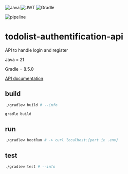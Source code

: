 ![Java](https://img.shields.io/badge/java-%23ED8B00.svg?style=for-the-badge&logo=openjdk&logoColor=white)
![JWT](https://img.shields.io/badge/JWT-black?style=for-the-badge&logo=JSON%20web%20tokens)
![Gradle](https://img.shields.io/badge/Gradle-02303A.svg?style=for-the-badge&logo=Gradle&logoColor=white)

![pipeline](https://gitlab.com/todolist-micro-services/todolist-authentification-api/badges/master/pipeline.svg)

# todolist-authentification-api

API to handle login and register

Java = 21

Gradle = 8.5.0

[API documentation](https://area-api.postman.co/workspace/Pad'workplace~c06a04b9-d1ce-4a4d-8dc0-20c453ca7fae/api/ce31f1a3-1513-4d82-8868-239cb39c227a?action=share&creator=15037258)

## build

```bash
./gradlew build # --info

gradle build
```

## run

```bash
./gradlew bootRun # -> curl localhost:{port in .env}
```

## test

```bash
./gradlew test # --info
```
